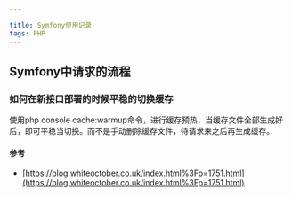 ```yaml
---

title: Symfony使用记录
tags: PHP
---
```


## Symfony中请求的流程




### 如何在新接口部署的时候平稳的切换缓存

使用php console cache:warmup命令，进行缓存预热，当缓存文件全部生成好后，即可平稳当切换。而不是手动删除缓存文件，待请求来之后再生成缓存。

#### **参考**

- [https://blog.whiteoctober.co.uk/index.html%3Fp=1751.html](https://blog.whiteoctober.co.uk/index.html%3Fp=1751.html)